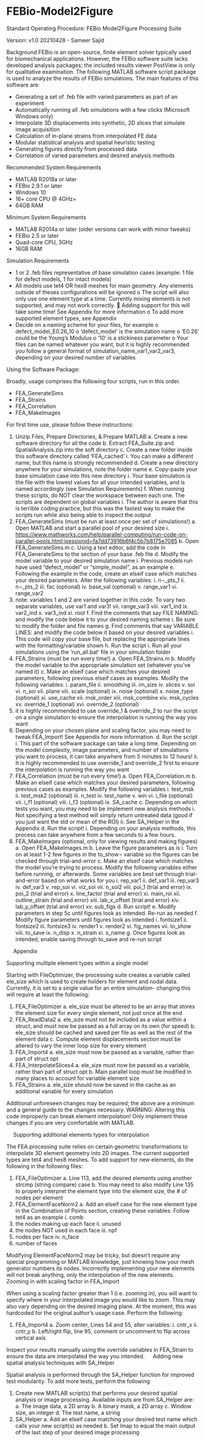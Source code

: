 # FEBio-Model2Figure
Standard Operating Procedure: FEBio Model2Figure Processing Suite

Version: v1.0 20210428 - Sameer Sajid

Background
FEBio is an open-source, finite element solver typically used for biomechanical applications. However, the FEBio software suite lacks developed analysis packages; the included results viewer PostView is only for qualitative examination. The following MATLAB software script package is used to analyze the results of FEBio simulations. The main features of this software are: 
-	Generating a set of .feb file with varied parameters as part of an experiment
-	Automatically running all .feb simulations  with a few clicks (Microsoft Windows only)
-	Interpolate 3D displacements into synthetic, 2D slices that simulate image acquisition
-	Calculation of in-plane strains from interpolated FE data
-	Modular statistical analysis and spatial heuristic testing
-	Generating figures directly from processed data
-	Correlation of varied parameters and desired analysis methods

Recommended System Requirements
-	MATLAB R2018a or later
-	FEBio 2.9.1 or later
-	Windows 10
-	16+ core CPU @ 4GHz+
-	64GB RAM

Minimum System Requirements
-	MATLAB R2014a or later (older versions can work with minor tweaks)
-	FEBio 2.5 or later
-	Quad-core CPU, 3GHz
-	16GB RAM

Simulation Requirements 
-	1 or 2 .feb files representative of base simulation cases (example: 1 file for defect models, 1 for intact models)
-	All models use tet4 OR hex8 meshes for main geometry. Any elements outside of theses configurations will be ignored
o	The script will also only use one element type at a time. Currently mixing elements is not supported, and may not work correctly. 
	Adding support for this will take some time! See Appendix for more information
o	To add more supported element types, see Appendix
-	Decide on a naming scheme for your files, for example
o	defect_model_E0.26_10
o	‘defect_model’ is the simulation name
o	‘E0.26’ could be the Young’s Modulus
o	‘10’ is a stickiness parameter
o	Your files can be named whatever you want, but it is highly recommended you follow a general format of simulation_name_var1_var2_var3, depending on your desired number of variables

Using the Software Package:

Broadly, usage comprises the following four scripts, run in this order. 
-	FEA_GenerateSims
-	FEA_Strains
-	FEA_Correlation
-	FEA_MakeImages

For first time use, please follow these instructions:

1.	Unzip Files, Prepare Directories, & Prepare MATLAB
a.	Create a new software directory for all the code
b.	Extract FEA_Suite.zip and SpatialAnalysis.zip into the soft directory
c.	Create a new folder inside this software directory called ‘FEA_cached’
i.	You can make a different name, but this name is strongly recommended 
d.	Create a new directory anywhere for your simulations, note the folder name
e.	Copy-paste your base simulation case into this new directory
i.	Your base simulation is the file with the lowest values for all your intended variables, and is named accordingly (see Simulation Requirements)
f.	When running these scripts, do NOT clear the workspace between each one. The scripts are dependent on global variables
i.	The author is aware that this is terrible coding practice, but this was the fastest way to make the scripts run while also being able to inspect the output
2.	FEA_GenerateSims (must be run at least once per set of simulations!)
a.	Open MATLAB and start a parallel pool of your desired size
i.	https://www.mathworks.com/help/parallel-computing/run-code-on-parallel-pools.html;jsessionid=fa7dd73916b6f4c5b7b8175e7085
b.	Open FEA_GenerateSims.m
c.	Using a text editor, add the <logfile> code in FEA_GenerateSims to the <OUTPUT> section of your base .feb file
d.	Modify the model variable to your desired simulation name
i.	Previous models run have used “defect_model” or “simple_model”, as an example
e.	Following the example in the code, create an elseif case which matches your desired parameters. Alter the following variables:
i.	n¬_pts_1
ii.	n¬_pts_2
iii.	fac (optional)
iv.	base_val (optional)
v.	range_var1
vi.	range_var2
1.	note: variables 1 and 2 are varied together in this code. To vary two separate variables, use var1 and var3!
vii.	range_var3
viii.	var1_ind
ix.	var2_ind
x.	var3_ind
xi.	root
f.	Find the comments that say FILE NAMING: and modify the code below it to your desired naming scheme
i.	Be sure to modify the folder and file names
g.	Find comments that say VARIABLE LINES:  and modify the code below it based on your desired variables
i.	This code will copy your base file, but replacing the appropriate lines with the formatting/variable shown
h.	Run the script
i.	Run all your simulations using the ‘run_all.bat’ file in your simulation folder
3.	FEA_Strains (must be run every time!)
a.	Open FEA_Strains.m
b.	Modify the model variable to the appropriate simulation set (whatever you’ve named it)
c.	Make an elseif case which matches your desired parameters, following previous elseif cases as examples. Modify the following variables:
i.	param_file
ii.	smoothing
iii.	im_size
iv.	slices
v.	soi
vi.	n_soi
vii.	plane
viii.	scale (optional)
ix.	noise (optional)
x.	noise_type (optional)
xi.	use_cache
xii.	msk_order
xiii.	msk_combine
xiv.	msk_cycles
xv.	override_1 (optional)
xvi.	override_2 (optional)
1.	it is highly recommended to use override_1 & override_2 to run the script on a single simulation to ensure the interpolation is running the way you want
2.	Depending on your chosen plane and scaling factor, you may need to tweak FEA_Import! See Appendix for more information.
d.	Run the script
i.	This part of the software package can take a long time. Depending on the model complexity, image parameters, and number of simulations you want to process, it can take anywhere from 5 minutes to 12 hours!
ii.	It is highly recommended to use override_1 and override_2 first to ensure the interpolation is running the way you want
4.	FEA_Correlation (must be run every time!)
a.	Open FEA_Correlation.m
b.	Make an elseif case which matches your desired parameters, following previous cases as examples. Modify the following variables
i.	test_msk
ii.	test_msk2 (optional)
iii.	n_test
iv.	test_name
v.	win
vi.	i_file (optional)
vii.	i_f1 (optional)
viii.	i_f3 (optional)
ix.	SA_cache
c.	Depending on which tests you want, you may need to be implement new analysis methods
i.	Not specifying a test method will simply return untreated data (good if you just want the std or mean of the ROI)
ii.	See SA_Helper in the Appendix
d.	Run the script!
i.	Depending on your analysis methods, this process can take anywhere from a few seconds to a few hours.
5.	FEA_MakeImages (optional, only for viewing results and making figures)
a.	Open FEA_MakeImages.m
b.	Leave the figure parameters as is
i.	Turn on at least 1-2 few figures in the to_show¬ variable so the figures can be checked through trial-and-error
c.	Make an elseif case which matches the model you’re trying to process. Modify the following variables either before running, or afterwards. Some variables are best set through trial-and-error based on what works for you
i.	rep_var1 
ii.	def_var1 
iii.	rep_var3
iv.	def_var3
v.	rep_soi
vi.	viz_soi
vii.	n_soi2
viii.	poi_1 (trial and error)
ix.	poi_2 (trial and error)
x.	line_factor (trial and error)
xi.	main_roi 
xii.	outline_strain (trial and error)
xiii.	lab_x_offset (trial and error)
xiv.	lab_y_offset (trial and error)
xv.	sub_figs
d.	Run script!
e.	Modify parameters in step 5c until figures look as intended. Re-run as needed
f.	Modify figure parameters until figures look as intended
i.	fontsize1
ii.	fontsize2
iii.	fontsize3
iv.	render1
v.	render2
vi.	fig_names
vii.	to_show
viii.	to_save
ix.	n_disp
x.	n_strain
xi.	s_name
g.	Once figures look as intended, enable saving through to_save and re-run script

 
Appendix

Supporting multiple element types within a single model

Starting with FileOptimizer, the processing suite creates a variable called ele_size which is used to create holders for element and nodal data. Currently, it is set to a single value for an entire simulation- changing this will require at least the following:

1.	FEA_FileOptimizer
a.	ele_size must be altered to be an array that stores the element size for every single element, not just once at the end
2.	FEA_ReadData2
a.	ele_size must not be included as a value within a struct, and must now be passed as a full array on its own (for speed)
b.	ele_size should be cached and saved per file as well as the rest of the element data
c.	Compute element displacements section must be altered to vary the inner loop size for every element
3.	FEA_Import4
a.	ele_size must now be passed as a variable, rather than part of struct opt
4.	FEA_InterpolateSlices4
a.	ele_size must now be passed as a variable, rather than part of struct opt
b.	Main parallel loop must be modified in many places to account for variable element size
5.	FEA_Strains
a.	ele_size should now be saved in the cache as an additional variable for every simulation

Additional unforeseen changes may be required; the above are a minimum and a general guide to the changes necessary. WARNING: Altering this code improperly can break element interpolation! Only implement these changes if you are very comfortable with MATLAB.

 
Supporting additional elements types for interpolation

The FEA processing suite relies on certain geometric transformations to interpolate 3D element geometry into 2D images. The current supported types are tet4 and hex8 meshes. To add support for new elements, do the following in the following files:

1.	FEA_FileOptimizer
a.	Line 113, add the desired elements using another strcmp (string compare) case
b.	You may need to also modify Line 135 to properly interpret the element type into the element size, the # of nodes per element
2.	FEA_ElementFaceNorm2
a.	Add an elseif case for the new element type in the Combination of Points section, creating these variables. Follow tet4 as an example
i.	comb
1.	the nodes making up each face
ii.	unused
1.	the nodes NOT used in each face
iii.	npf
1.	nodes per face
iv.	n_face
1.	number of faces

Modifying ElementFaceNorm2 may be tricky, but doesn’t require any special programming or MATLAB knowledge, just knowing how your mesh generator numbers its nodes. Incorrectly implementing your new elements will not break anything, only the interpolation of the new elements.
 
Zooming in with scaling factor in FEA_Import

When using a scaling factor greater than 1 (i.e. zooming in), you will want to specify where in your interpolated image you would like to zoom. This may also vary depending on the desired imaging plane. At the moment, this was hardcoded for the original author’s usage case. Perform the following:

1.	FEA_Import4
a.	Zoom center, Lines 54 and 55, alter variables:
i.	cntr_x
ii.	cntr_y
b.	Left/right flip, line 95, comment or uncomment to flip across vertical axis

Inspect your results manually using the override variables in FEA_Strain to ensure the data are interpolated the way you intended.
 
Adding new spatial analysis techniques with SA_Helper

Spatial analysis is performed through the SA_Helper function for improved test modularity. To add more tests, perform the following
	
1.	Create new MATLAB script(s) that performs your desired spatial analysis or image processing. Available inputs are from SA_Helper are:
a.	The image data, a 2D array
b.	A binary mask, a 2D array
c.	Window size, an integer
d.	The test name, a string
2.	SA_Helper
a.	Add an elseif case matching your desired test name which calls your new script(s) as needed
b.	Set lmap to equal the main output of the last step of your desired image processing
